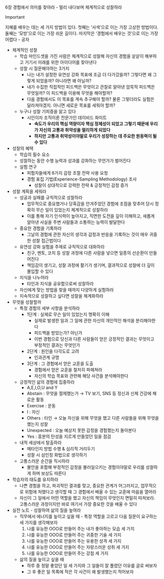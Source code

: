 6장 경험에서 의미를 찾아라 - 멀리 내다보며 체계적으로 성찰하라

> [!important]  
> 지혜를 배우는 데는 세 가지 방법이 있다. 첫째는 ‘사색’으로 이는 가장 고상한 방법이다. 둘째는 ‘모방’으로 이는 가장 쉬운 길이다. 마지막은 ‘경험에서 배우는 것’으로 이는 가장 어렵다 - 공자  

- 체계적인 성찰
    - 학습 마인드셋을 가진 사람은 체계적으로 성찰해 자신의 경험을 샅샅이 해부하고 거기서 미래를 위한 아이디어를 찾아낸다
    - 성찰 시 질문해야하는 3가지
        - 나는 내가 설정한 유연성 강화 목표에 조금 더 다가갔을까? 그렇다면 왜 그렇게 되었을까? 아니라면 왜 아닐까?
        - 내가 수집한 직접적인 피드백은 무엇이고 관찰로 알아낸 암묵적 피드백은 무엇일까? 이 피드백을 이용해 무엇을 해야할까?
        - 다음 경험에서도 이 목표를 계속 추구해야 할까? 물론 그렇더라도 실험은 달라져야겠지. 아니면 새로운 목표를 세워야 할까?
    - 누구나 성찰 기피증을 앓고 있다
        - 시인이자 조직이론 전문가인 데이비드 화이트
            - **속도가 우리의 핵심 역량이자 핵심 정체성이 되었고 그렇기 때문에 우리가 자신의 고통과 취약성을 멀리하게 되었다**
            - **하지만 고통과 취약성이야말로 우리가 성장하는 데 주요한 원동력이 될 수 있다**
- 성찰의 혜택
    - 학습의 필수 요소
    - 성찰하는 동안 수행 능력과 성과를 강화하는 무언가가 벌어진다
    - 실험 연구
        - 피험자들에게 6가지 감정 조절 전략 사용 요청
        - 경험 표집 기법(Experience-Sampling Methodology) 조사
            - 성찰이 상대적으로 강력한 전략 & 긍정적인 감정 증가
- 성찰 계획을 세워라
    - 성공과 실패를 규칙적으로 성찰하라
        - 업무적으로 중요했거나 당혹감을 안겨주었던 경험에 초점을 맞추어 당시 정확히 무슨 일이 있었는지 체계적으로 성찰하라
        - 이를 통해 자기 인식력이 높아지고, 직면한 도전을 깊이 이해하고, 새롭게 알아낸 사실을 주변 사람들과 소통하는 능력이 발달한다
    - 중요한 경험을 기록하라
        - 그날의 경험에 관한 자신의 생각과 감정과 반응을 기록하는 것이 매우 귀중한 성찰 접근법이다
    - 유연성 강화 실험을 주제로 규칙적으로 대화하라
        - 친구, 멘토, 코치 등 성찰 과정에 다른 사람을 넣으면 일종의 선순환이 만들어진다
        - 책임감이 생기고, 성찰 과정에 활기가 생기며, 결과적으로 성찰에 더 깊이 몰입할 수 있다
    - 지식을 나누어라
        - 타인과 지식을 공유함으로써 성찰하라
    - 자신에게 맞는 방법을 찾을 때까지 다양하게 실험하라
    - 지속적으로 성찰하고 싶다면 성찰을 체계화하라
- 무엇을 성찰할까
    - 특정 경험의 세부 사항을 분석하라
        - 1단계 : 실제로 무슨 일이 있었는지 명확히 이해
            - 실제로 발생한 일과 그 일에 관한 자신의 개인적인 해석을 분리해야한다
            - 피드백을 받았는가? 아닌가
            - 이번 경험으로 당신과 다른 사람들이 얻은 긍정적인 결과는 무엇이고 부정적인 결과는 무엇인가
        - 2단계 : 원인을 다각도로 고려
            - 인과관계 규명
        - 3단계 : 그 경험에서 얻은 교훈을 도출
            - 경험에서 얻은 교훈을 철저히 파헤쳐라
            - 자신의 학습 목표와 관련해 해당 사건을 분석해야한다
    - 긍정적인 삶의 경험에 집중하라
        - A,E,I,O,U and Y
        - Abstain : 무엇을 절제했는가 → TV 보기, SNS 등 정신과 신체 건강에 해로운 활동
        - Exercise : 운동
        - I : 자신
        - Others : 타인 → 오늘 자신을 위해 무엇을 했고 다른 사람들을 위해 무엇을 했는지 성찰
        - Unexpected : 오늘 예상치 못한 감정을 경험했는지 돌아본다
        - Yes : 흥분의 탄성을 지르게 만들었던 일을 점검
    - 내적 세상에서 탈출하라
        - 메타인지 방법 수행 & 심리적 거리두기
        - 성찰 시 삼인칭 화법으로 생각하기
    - 고통스러운 순간을 직시하라
        - 불안을 포함해 부정적인 감정을 불러일으키는 경험이야말로 우리를 성찰하게 하며 보상도 따른다
- 학습자의 태도를 유지하라
    - 나쁜 경험을 하고, 파괴적인 결과를 맞고, 중요한 관계가 어그러지고, 업무적으로 위험에 처했다고 생각할 때 그 경험에서 배울 수 있는 교훈에 마음을 열어라
    - 자신이 그 일에서 어떤 역할을 했고 자신의 책임이 무엇인지 면밀히 따져보라. 고통스러운 과정이지만 바로 여기서 가장 중요한 것을 배울 수 있다
- 실전 노트 - 성찰하여 삶의 질을 높여라
    - 직무에서 에너지를 높이고 싶을 때 - 특정 역할을 고르고 다음 질문이 요구하는 세 가지를 생각해보자
        1. 나를 유능한 OOO로 만들어 주는 내가 좋아하는 모습 세 가지
        2. 나를 유능한 OOO로 만들어 주는 귀중한 기술 세 가지
        3. 나를 유능한 OOO로 만들어 주는 유용한 성격 세 가지
        4. 나를 유능한 OOO로 만들어 주는 자랑스러운 성취 세 가지
        5. 나를 유능한 OOO로 만들어 주는 강점 세 가지
    - 삶의 질을 높이고 싶을 때
        - 하루 중 정말 좋았던 일 세 가지와 그 일들이 잘 풀렸던 이유를 글로 써보자
        - 그 후 좋은 일 목록에 적은 각 사건이 왜 발생했는지 적어보자

